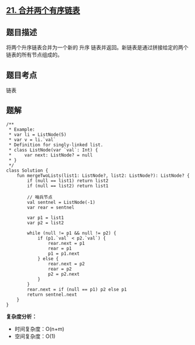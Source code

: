 ## [21. 合并两个有序链表](https://leetcode.cn/problems/merge-two-sorted-lists/)

## 题目描述

将两个升序链表合并为一个新的 升序 链表并返回。新链表是通过拼接给定的两个链表的所有节点组成的。 

## 题目考点

链表

## 题解
 
```
/**
 * Example:
 * var li = ListNode(5)
 * var v = li.`val`
 * Definition for singly-linked list.
 * class ListNode(var `val`: Int) {
 *     var next: ListNode? = null
 * }
 */
class Solution {
    fun mergeTwoLists(list1: ListNode?, list2: ListNode?): ListNode? {
        if (null == list1) return list2
        if (null == list2) return list1

        // 哨兵节点
        val sentnel = ListNode(-1)
        var rear = sentnel

        var p1 = list1
        var p2 = list2

        while (null != p1 && null != p2) {
            if (p1.`val` < p2.`val`) {
                rear.next = p1
                rear = p1
                p1 = p1.next
            } else {
                rear.next = p2
                rear = p2
                p2 = p2.next
            }
        }
        rear.next = if (null == p1) p2 else p1
        return sentnel.next
    }
}
```

**复杂度分析：**

- 时间复杂度：O(n+m)
- 空间复杂度：O(1) 

